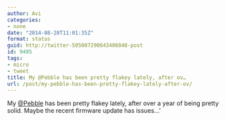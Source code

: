 ```yaml
---
author: Avi
categories:
- none
date: "2014-08-28T11:01:35Z"
format: status
guid: http://twitter-505007290643406848-post
id: 9495
tags:
- micro
- tweet
title: My @Pebble has been pretty flakey lately, after ov…
url: /post/my-pebble-has-been-pretty-flakey-lately-after-ov/
---
```

My [@Pebble](http://twitter.com/Pebble) has been pretty flakey lately, after over a year of being pretty solid. Maybe the recent firmware update has issues…'